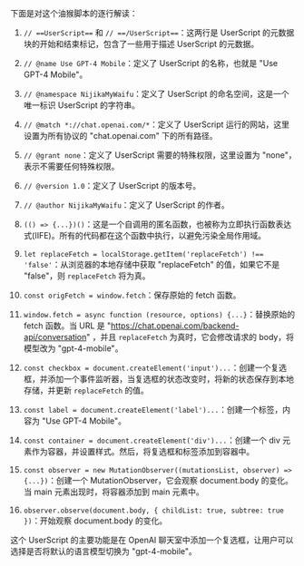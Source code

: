 下面是对这个油猴脚本的逐行解读：

1. `// ==UserScript==` 和 `// ==/UserScript==`：这两行是 UserScript 的元数据块的开始和结束标记，包含了一些用于描述 UserScript 的元数据。

2. `// @name Use GPT-4 Mobile`：定义了 UserScript 的名称，也就是 "Use GPT-4 Mobile"。

3. `// @namespace NijikaMyWaifu`：定义了 UserScript 的命名空间，这是一个唯一标识 UserScript 的字符串。

4. `// @match *://chat.openai.com/*`：定义了 UserScript 运行的网站，这里设置为所有协议的 "chat.openai.com" 下的所有路径。

5. `// @grant none`：定义了 UserScript 需要的特殊权限，这里设置为 "none"，表示不需要任何特殊权限。

6. `// @version 1.0`：定义了 UserScript 的版本号。

7. `// @author NijikaMyWaifu`：定义了 UserScript 的作者。

8. `(() => {...})()`：这是一个自调用的匿名函数，也被称为立即执行函数表达式(IIFE)。所有的代码都在这个函数中执行，以避免污染全局作用域。

9. `let replaceFetch = localStorage.getItem('replaceFetch') !== 'false'`：从浏览器的本地存储中获取 "replaceFetch" 的值，如果它不是 "false"，则 `replaceFetch` 将为真。

10. `const origFetch = window.fetch`：保存原始的 fetch 函数。

11. `window.fetch = async function (resource, options) {...}`：替换原始的 fetch 函数。当 URL 是 "https://chat.openai.com/backend-api/conversation" ，并且 `replaceFetch` 为真时，它会修改请求的 body，将模型改为 "gpt-4-mobile"。

12. `const checkbox = document.createElement('input')...`：创建一个复选框，并添加一个事件监听器，当复选框的状态改变时，将新的状态保存到本地存储，并更新 `replaceFetch` 的值。

13. `const label = document.createElement('label')...`：创建一个标签，内容为 "Use GPT-4 Mobile"。

14. `const container = document.createElement('div')...`：创建一个 div 元素作为容器，并设置样式。然后，将复选框和标签添加到容器中。

15. `const observer = new MutationObserver((mutationsList, observer) => {...})`：创建一个 MutationObserver，它会观察 document.body 的变化。当 main 元素出现时，将容器添加到 main 元素中。

16. `observer.observe(document.body, { childList: true, subtree: true })`：开始观察 document.body 的变化。

这个 UserScript 的主要功能是在 OpenAI 聊天室中添加一个复选框，让用户可以选择是否将默认的语言模型切换为 "gpt-4-mobile"。
